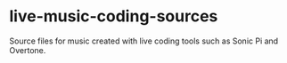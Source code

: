 # live-music-coding-sources
Source files for music created with live coding tools such as Sonic Pi and Overtone.
